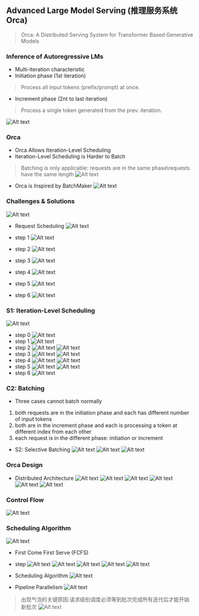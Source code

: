 
## Advanced Large Model Serving (推理服务系统 Orca)
> Orca: A Distributed Serving System for Transformer Based Generative Models

### Inference of Autoregressive LMs
* Multi-iteration characteristic
* Initiation phase (1st iteration)
> Process all input tokens (prefix/prompt) at once.
* Increment phase (2nt to last iteration)
> Process a single token generated from the prev. iteration.

![Alt text](img/cmu-11868-4/image-50.png)

### Orca

* Orca Allows Iteration-Level Scheduling
* Iteration-Level Scheduling is Harder to Batch
> Batching is only applicable: requests are in the same phase\requests have the same length
![Alt text](img/cmu-11868-4/image-51.png)

* Orca is Inspired by BatchMaker
![Alt text](img/cmu-11868-4/image-52.png)


### Challenges & Solutions 
![Alt text](img/cmu-11868-4/image-53.png)

* Request Scheduling
![Alt text](img/cmu-11868-4/image-54.png)

* step 1
![Alt text](img/cmu-11868-4/image-55.png)

* step 2
![Alt text](img/cmu-11868-4/image-56.png)

* step 3
![Alt text](img/cmu-11868-4/image-57.png)

* step 4
![Alt text](img/cmu-11868-4/image-58.png)

* step 5
![Alt text](img/cmu-11868-4/image-59.png)

* step 6
![Alt text](img/cmu-11868-4/image-60.png)

### S1: Iteration-Level Scheduling
![Alt text](img/cmu-11868-4/image-61.png)

* step 0
![Alt text](img/cmu-11868-4/image-62.png)
* step 1
![Alt text](img/cmu-11868-4/image-63.png)
* step 2
![Alt text](img/cmu-11868-4/image-64.png)
![Alt text](img/cmu-11868-4/image-65.png)
* step 3
![Alt text](img/cmu-11868-4/image-66.png)
![Alt text](img/cmu-11868-4/image-67.png)
* step 4
![Alt text](img/cmu-11868-4/image-68.png)
![Alt text](img/cmu-11868-4/image-69.png)
* step 5
![Alt text](img/cmu-11868-4/image-70.png)
![Alt text](img/cmu-11868-4/image-71.png)
* step 6
![Alt text](img/cmu-11868-4/image-72.png)


### C2: Batching

* Three cases cannot batch normally
1. both requests are in the initiation phase and each has
different number of input tokens
2. both are in the increment phase and each is
processing a token at different index from each other
3. each request is in the different phase: initiation or
increment

* S2: Selective Batching
![Alt text](img/cmu-11868-4/image-73.png)
![Alt text](img/cmu-11868-4/image-74.png)
![Alt text](img/cmu-11868-4/image-75.png)

### Orca Design
* Distributed Architecture
![Alt text](img/cmu-11868-4/image-76.png)
![Alt text](img/cmu-11868-4/image-77.png)
![Alt text](img/cmu-11868-4/image-78.png)
![Alt text](img/cmu-11868-4/image-79.png)
![Alt text](img/cmu-11868-4/image-80.png)
![Alt text](img/cmu-11868-4/image-81.png)

### Control Flow
![Alt text](img/cmu-11868-4/image-82.png)

### Scheduling Algorithm
![Alt text](img/cmu-11868-4/image-83.png)

* First Come First Serve (FCFS)
* step
![Alt text](img/cmu-11868-4/image-84.png)
![Alt text](img/cmu-11868-4/image-85.png)
![Alt text](img/cmu-11868-4/image-86.png)
![Alt text](img/cmu-11868-4/image-87.png)
![Alt text](img/cmu-11868-4/image-88.png)

* Scheduling Algorithm
![Alt text](img/cmu-11868-4/image-89.png)

* Pipeline Parallelism
![Alt text](img/cmu-11868-4/image-90.png)

> 出现气泡的关键原因:请求级别调度必须等到批次完成所有迭代后才能开始新批次
![Alt text](img/cmu-11868-4/image-91.png)





